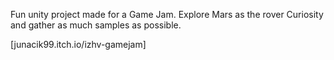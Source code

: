 Fun unity project made for a Game Jam. Explore Mars as the rover Curiosity and gather as much samples as possible.

[junacik99.itch.io/izhv-gamejam]
